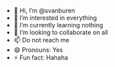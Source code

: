 - 👋 Hi, I’m @svanburen
- 👀 I’m interested in everything
- 🌱 I’m currently learning nothing
- 💞️ I’m looking to collaborate on all
- 📫 Do not reach me 
- 😄 Pronouns: Yes
- ⚡ Fun fact: Hahaha

<!---
svanburen/svanburen is a ✨ special ✨ repository because its `README.md` (this file) appears on your GitHub profile.
You can click the Preview link to take a look at your changes.
--->
